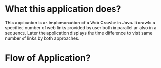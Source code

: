 # What this application does?
This application is an implementation of a Web Crawler in Java. It crawls a specified number of web links provided by user both in parallel an also in a sequence. Later the application displays the time difference to visit same number of links by both approaches.

# Flow of Application? 


